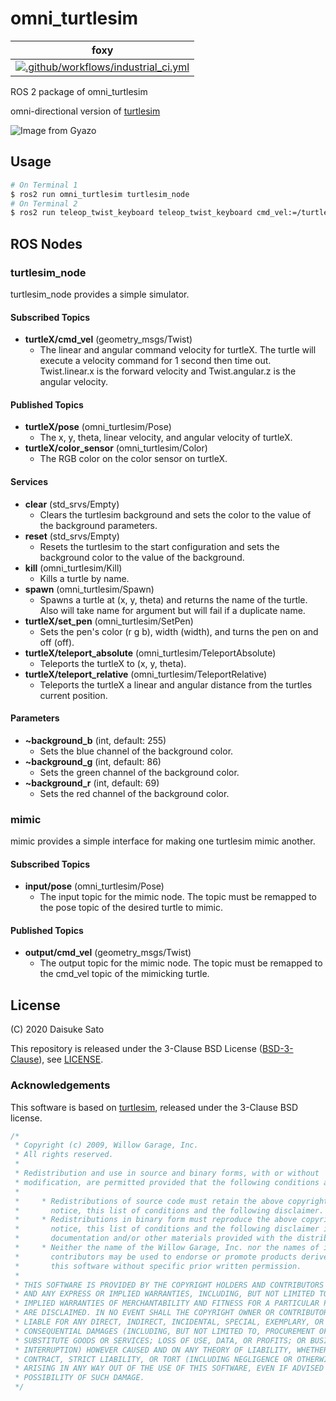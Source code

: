 # omni_turtlesim

| foxy |
| ---- |
| [![.github/workflows/industrial_ci.yml](https://github.com/Tiryoh/omni_turtlesim_ros2/workflows/.github/workflows/industrial_ci.yml/badge.svg?branch=foxy-devel)](https://github.com/Tiryoh/omni_turtlesim_ros2/actions?query=workflow%3A.github%2Fworkflows%2Findustrial_ci.yml+branch%3Afoxy-devel) |

ROS 2 package of omni_turtlesim

omni-directional version of [turtlesim](http://wiki.ros.org/turtlesim)

![Image from Gyazo](https://i.gyazo.com/974e67e38431b10c9985c9b033eed577.gif)

## Usage

```bash
# On Terminal 1
$ ros2 run omni_turtlesim turtlesim_node
# On Terminal 2
$ ros2 run teleop_twist_keyboard teleop_twist_keyboard cmd_vel:=/turtle1/cmd_vel
```

## ROS Nodes

### turtlesim_node

turtlesim_node provides a simple simulator.

#### Subscribed Topics

* __turtleX/cmd_vel__ (geometry_msgs/Twist)
    * The linear and angular command velocity for turtleX. The turtle will execute a velocity command for 1 second then time out. Twist.linear.x is the forward velocity and Twist.angular.z is the angular velocity.

#### Published Topics

* __turtleX/pose__ (omni_turtlesim/Pose)
    * The x, y, theta, linear velocity, and angular velocity of turtleX.
* __turtleX/color_sensor__ (omni_turtlesim/Color)
    * The RGB color on the color sensor on turtleX.

#### Services

* __clear__ (std_srvs/Empty)
    * Clears the turtlesim background and sets the color to the value of the background parameters.
* __reset__ (std_srvs/Empty)
    * Resets the turtlesim to the start configuration and sets the background color to the value of the background.
* __kill__ (omni_turtlesim/Kill)
    * Kills a turtle by name.
* __spawn__ (omni_turtlesim/Spawn)
    * Spawns a turtle at (x, y, theta) and returns the name of the turtle. Also will take name for argument but will fail if a duplicate name.
* __turtleX/set_pen__ (omni_turtlesim/SetPen)
    * Sets the pen's color (r g b), width (width), and turns the pen on and off (off).
* __turtleX/teleport_absolute__ (omni_turtlesim/TeleportAbsolute)
    * Teleports the turtleX to (x, y, theta).
* __turtleX/teleport_relative__ (omni_turtlesim/TeleportRelative)
    * Teleports the turtleX a linear and angular distance from the turtles current position.

#### Parameters
* __~background_b__ (int, default: 255)
    * Sets the blue channel of the background color.
* __~background_g__ (int, default: 86)
    * Sets the green channel of the background color.
* __~background_r__ (int, default: 69)
    * Sets the red channel of the background color.

### mimic

mimic provides a simple interface for making one turtlesim mimic another.

#### Subscribed Topics
* __input/pose__ (omni_turtlesim/Pose)
    * The input topic for the mimic node. The topic must be remapped to the pose topic of the desired turtle to mimic.

#### Published Topics
* __output/cmd_vel__ (geometry_msgs/Twist)
    * The output topic for the mimic node. The topic must be remapped to the cmd_vel topic of the mimicking turtle.


## License

(C) 2020 Daisuke Sato

This repository is released under the 3-Clause BSD License ([BSD-3-Clause](https://spdx.org/licenses/BSD-3-Clause.html)), see [LICENSE](./LICENSE).

### Acknowledgements

This software is based on [turtlesim](http://wiki.ros.org/turtlesim), released under the 3-Clause BSD license.

```cpp
/*
 * Copyright (c) 2009, Willow Garage, Inc.
 * All rights reserved.
 *
 * Redistribution and use in source and binary forms, with or without
 * modification, are permitted provided that the following conditions are met:
 *
 *     * Redistributions of source code must retain the above copyright
 *       notice, this list of conditions and the following disclaimer.
 *     * Redistributions in binary form must reproduce the above copyright
 *       notice, this list of conditions and the following disclaimer in the
 *       documentation and/or other materials provided with the distribution.
 *     * Neither the name of the Willow Garage, Inc. nor the names of its
 *       contributors may be used to endorse or promote products derived from
 *       this software without specific prior written permission.
 *
 * THIS SOFTWARE IS PROVIDED BY THE COPYRIGHT HOLDERS AND CONTRIBUTORS "AS IS"
 * AND ANY EXPRESS OR IMPLIED WARRANTIES, INCLUDING, BUT NOT LIMITED TO, THE
 * IMPLIED WARRANTIES OF MERCHANTABILITY AND FITNESS FOR A PARTICULAR PURPOSE
 * ARE DISCLAIMED. IN NO EVENT SHALL THE COPYRIGHT OWNER OR CONTRIBUTORS BE
 * LIABLE FOR ANY DIRECT, INDIRECT, INCIDENTAL, SPECIAL, EXEMPLARY, OR
 * CONSEQUENTIAL DAMAGES (INCLUDING, BUT NOT LIMITED TO, PROCUREMENT OF
 * SUBSTITUTE GOODS OR SERVICES; LOSS OF USE, DATA, OR PROFITS; OR BUSINESS
 * INTERRUPTION) HOWEVER CAUSED AND ON ANY THEORY OF LIABILITY, WHETHER IN
 * CONTRACT, STRICT LIABILITY, OR TORT (INCLUDING NEGLIGENCE OR OTHERWISE)
 * ARISING IN ANY WAY OUT OF THE USE OF THIS SOFTWARE, EVEN IF ADVISED OF THE
 * POSSIBILITY OF SUCH DAMAGE.
 */
 ```